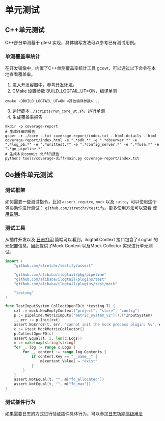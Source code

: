 # 单元测试

## C++单元测试

C++部分单测基于 gtest 实现，具体编写方法可以参考已有测试用例。

### 单测覆盖率统计

在开发镜像中，内置了C++单测覆盖率统计工具 gcovr，可以通过以下命令在本地查看覆盖率。

1. 进入开发容器中，参考[开发环境](../development-environment.md)。
2. CMake 设置参数 BUILD_LOGTAIL_UT=ON，编译单测
```
cmake -DBUILD_LOGTAIL_UT=ON <其他编译参数> ..
```
3. 运行脚本 `./scripts/run_core_ut.sh`，运行单测
4. 生成覆盖率报告

```shell
mkdir -p coverage-report
# 生成详细的报告
gcovr -r ./core --txt coverage-report/index.txt --html-details --html coverage-report/index.html -e ".*sdk.*" -e ".*observer.*" -e ".*log_pb.*" -e ".*unittest.*" -e ".*config_server.*" -e ".*fuse.*" -e ".*go_pipeline.*"
# 生成本次commit diff的报告
python3 tools/coverage-diff/main.py coverage-report/index.txt
```

## Go插件单元测试

### 测试框架

如何需要一些测试指令，比如 `assert`, `require`, `mock` 以及 `suite`，可以使用这个包协助你进行测试： `github.com/stretchr/testify`。更多使用方法可以查看 [使用说明](https://github.com/stretchr/testify)。

### 测试工具

从插件开发以及 [日志打印](How-to-use-logger.md) 篇幅可以看到，ilogtail.Context 接口包含了iLogtail 的元配置信息，因此提供了Mock Context 以及Mock Collector 实现进行单元测试。

```go
import (
    "github.com/stretchr/testify/assert"

    "github.com/alibaba/ilogtail/pkg/pipeline"
    "github.com/alibaba/ilogtail/plugins/test"
    "github.com/alibaba/ilogtail/plugins/test/mock"

    "testing"
)

func TestInputSystem_CollectOpenFD(t *testing.T) {
    cxt := mock.NewEmptyContext("project", "store", "config")
    p := pipeline.MetricInputs["metric_system_v2"]().(*InputSystem)
    _, err := p.Init(cxt)
    assert.NoError(t, err, "cannot init the mock process plugin: %v", err)
    c := &test.MockMetricCollector{}
    p.CollectOpenFD(c)
    assert.Equal(t, 2, len(c.Logs))
    m := make(map[string]string)
    for _, log := range c.Logs {
        for _, content := range log.Contents {
            if content.Key == "__name__" {
                m[content.Value] = "exist"
            }
        }
    }
    assert.NotEqual(t, "", m["fd_allocated"])
    assert.NotEqual(t, "", m["fd_max"])
}
```

### 测试插件行为

如果需要日志的方式进行验证插件具体行为，可以参加[日志功能高级用法](../plugin-development/logger-api.md)
